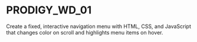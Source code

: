 # PRODIGY_WD_01
 Create a fixed, interactive navigation menu with HTML, CSS, and JavaScript that changes color on scroll and highlights menu items on hover.
